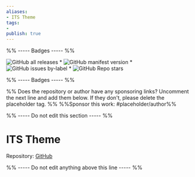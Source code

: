 ```yaml
---
aliases:
- ITS Theme
tags: 
- 
publish: true
---
```


%% ----- Badges ----- %%

![GitHub all releases](https://img.shields.io/github/downloads/SlRvb/Obsidian--ITS-Theme/total?color=573E7A&logo=github&style=for-the-badge) * ![GitHub manifest version](https://img.shields.io/github/manifest-json/v/SlRvb/Obsidian--ITS-Theme?color=573E7A&logo=github&style=for-the-badge) * ![GitHub issues by-label](https://img.shields.io/github/issues/SlRvb/Obsidian--ITS-Theme/help%20wanted?color=573E7A&logo=github&style=for-the-badge) * ![GitHub Repo stars](https://img.shields.io/github/stars/SlRvb/Obsidian--ITS-Theme?color=573E7A&logo=github&style=for-the-badge)

%% ----- Badges ----- %%

%% Does the repository or author have any sponsoring links? Uncomment the next line and add them below. If they don't, please delete the placeholder tag. %%
%%Sponsor this work: #placeholder/author%%

%% ----- Do not edit this section ----- %%

# ITS Theme

Repository: [GitHub](https://github.com/SlRvb/Obsidian--ITS-Theme)



%% ----- Do not edit anything above this line ----- %% 
